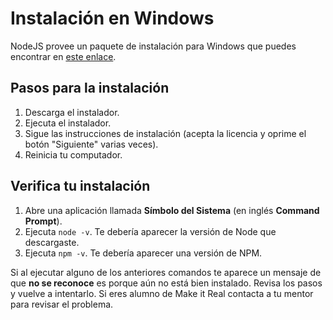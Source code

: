 # Instalación en Windows

NodeJS provee un paquete de instalación para Windows que puedes encontrar en [este enlace](https://nodejs.org/en/download/current/).

## Pasos para la instalación

1. Descarga el instalador.
2. Ejecuta el instalador.
3. Sigue las instrucciones de instalación (acepta la licencia y oprime el botón "Siguiente" varias veces).
4. Reinicia tu computador.

## Verifica tu instalación

1. Abre una aplicación llamada **Símbolo del Sistema** (en inglés **Command Prompt**).
2. Ejecuta `node -v`. Te debería aparecer la versión de Node que descargaste.
3. Ejecuta `npm -v`. Te debería aparecer una versión de NPM.

Si al ejecutar alguno de los anteriores comandos te aparece un mensaje de que **no se reconoce** es porque aún no está bien instalado. Revisa los pasos y vuelve a intentarlo. Si eres alumno de Make it Real contacta a tu mentor para revisar el problema.
